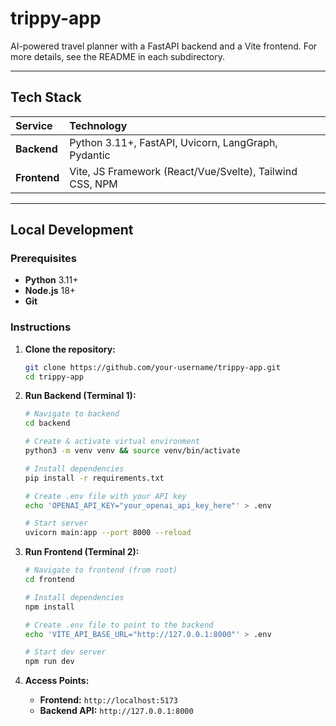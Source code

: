 # trippy-app

AI-powered travel planner with a FastAPI backend and a Vite frontend. For more details, see the README in each subdirectory.

-----

## Tech Stack

| Service    | Technology                                                   |
| :--------- | :----------------------------------------------------------- |
| **Backend** | Python 3.11+, FastAPI, Uvicorn, LangGraph, Pydantic          |
| **Frontend** | Vite, JS Framework (React/Vue/Svelte), Tailwind CSS, NPM     |

-----

## Local Development

### Prerequisites

  - **Python** 3.11+
  - **Node.js** 18+
  - **Git**

### Instructions

1.  **Clone the repository:**

    ```bash
    git clone https://github.com/your-username/trippy-app.git
    cd trippy-app
    ```

2.  **Run Backend (Terminal 1):**

    ```bash
    # Navigate to backend
    cd backend

    # Create & activate virtual environment
    python3 -m venv venv && source venv/bin/activate

    # Install dependencies
    pip install -r requirements.txt

    # Create .env file with your API key
    echo 'OPENAI_API_KEY="your_openai_api_key_here"' > .env

    # Start server
    uvicorn main:app --port 8000 --reload
    ```

3.  **Run Frontend (Terminal 2):**

    ```bash
    # Navigate to frontend (from root)
    cd frontend

    # Install dependencies
    npm install

    # Create .env file to point to the backend
    echo 'VITE_API_BASE_URL="http://127.0.0.1:8000"' > .env

    # Start dev server
    npm run dev
    ```

4.  **Access Points:**

      - **Frontend:** `http://localhost:5173`
      - **Backend API:** `http://127.0.0.1:8000`